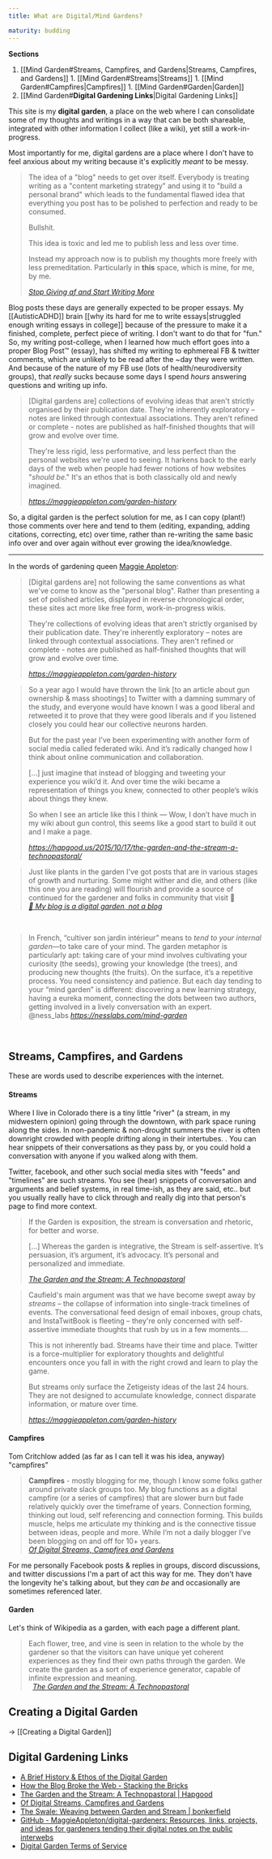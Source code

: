 ```yaml
---
title: What are Digital/Mind Gardens?

maturity: budding
---
```


**Sections**

1. [[Mind Garden#Streams, Campfires, and Gardens|Streams, Campfires, and Gardens]]
		1. [[Mind Garden#Streams|Streams]]
		1. [[Mind Garden#Campfires|Campfires]]
		1. [[Mind Garden#Garden|Garden]]
1. [[Mind Garden#**Digital Gardening Links**|Digital Gardening Links]]


This site is my **digital garden**, a place on the web where I can consolidate some of my thoughts and writings in a way that can be both shareable, integrated with other information I collect (like a wiki), yet still a work-in-progress. 

Most importantly for me, digital gardens are a place where I don't have to feel anxious about my writing because it's explicitly  *meant* to be messy.

<blockquote class="quoteback" darkmode="" data-title="Stop%20Giving%20af%20and%20Start%20Writing%20More" data-author="Stop Giving af and Start Writing More" cite="https://joelhooks.com/on-writing-more">
<p class="css-yw8fqx e1tutuyt0">The idea of a "blog" needs to get over itself. Everybody is treating writing as a "content marketing strategy" and using it to "build a personal brand" which leads to the fundamental flawed idea that everything you post has to be polished to perfection and ready to be consumed.</p><p class="css-yw8fqx e1tutuyt0">Bullshit.</p><p class="css-yw8fqx e1tutuyt0">This idea is toxic and led me to publish less and less over time. </p><p class="css-yw8fqx e1tutuyt0">Instead my approach now is to publish my thoughts more freely with less premeditation. Particularly in <strong>this</strong> space, which is mine, for me, by me.</p>
<footer> <cite><a href="https://joelhooks.com/on-writing-more">Stop Giving af and Start Writing More</a></cite></footer>
</blockquote>
<script note="" src="https://cdn.jsdelivr.net/gh/Blogger-Peer-Review/quotebacks@1/quoteback.js"></script>

Blog posts these days are generally expected to be proper essays. My [[AutisticADHD]] brain [[why its hard for me to write essays|struggled enough writing essays in college]] because of the pressure to make it a finished, complete, perfect piece of writing. I don't want to do that for "fun." So, my writing post-college, when I learned how much effort goes into a proper Blog Post™ (essay), has shifted my writing to ephmereal FB & twitter comments, which are unlikely to be read after the ~day they were written. And because of the nature of my FB use (lots of health/neurodiversity groups), that *really* sucks because some days I spend *hours* answering questions and writing up info. 



<blockquote class="quoteback" darkmode="" data-title="A%20Brief%20History%20%26%20Ethos%20of%20the%20Digital%20Garden" data-author="" cite="https://maggieappleton.com/garden-history">
<p class="css-y4yo6t e110qc8d0">[Digital gardens are] collections of evolving ideas that aren't strictly organised by their publication date.  They're inherently exploratory – notes are linked through contextual associations.  They aren't refined or complete - notes are published as half-finished thoughts that will grow and evolve over time.</p><p class="css-y4yo6t e110qc8d0">They're less rigid, less performative, and less perfect than the personal websites we're used to seeing. It harkens back to the early days of the web when people had fewer notions of how websites "<em>should be</em>." It's an ethos that is both classically old and newly imagined.</p>
<footer><cite> <a href="https://maggieappleton.com/garden-history">https://maggieappleton.com/garden-history</a></cite></footer>
</blockquote><script note="" src="https://cdn.jsdelivr.net/gh/Blogger-Peer-Review/quotebacks@1/quoteback.js"></script>

So, a digital garden is the perfect solution for me, as I can copy (plant!) those comments over here and tend to them (editing, expanding, adding citations, correcting, etc) over time, rather than re-writing the same basic info over and over again without ever growing the idea/knowledge. 

---

In the words of gardening queen [Maggie Appleton](https://maggieappleton.com/):

<blockquote class="quoteback" darkmode="" data-title="A%20Brief%20History%20%26%20Ethos%20of%20the%20Digital%20Garden" data-author="" cite="https://maggieappleton.com/garden-history">
<p class="css-y4yo6t e110qc8d0">[Digital gardens are] not following the same conventions as what we've come to know as the "personal blog". Rather than presenting a set of polished articles, displayed in reverse chronological order, these sites act more like free form, work-in-progress wikis.</p><p>They're collections of evolving ideas that aren't strictly organised by their publication date.  They're inherently exploratory – notes are linked through contextual associations.  They aren't refined or complete - notes are published as half-finished thoughts that will grow and evolve over time.</p>
 <footer> <cite><a href="https://maggieappleton.com/garden-history">https://maggieappleton.com/garden-history</a></cite></footer>
</blockquote>
 <script note="" src="https://cdn.jsdelivr.net/gh/Blogger-Peer-Review/quotebacks@1/quoteback.js"></script>


<blockquote class="quoteback" darkmode="" data-title="The%20Garden%20and%20the%20Stream%3A%20A%20Technopastoral" data-author="@wordpressdotcom" cite="https://hapgood.us/2015/10/17/the-garden-and-the-stream-a-technopastoral/">
<p class="c0">So a year ago I would have thrown the link [to an article about gun ownership &amp; mass shootings] to Twitter with a damning summary of the study, and everyone would have known I was a good liberal and retweeted it to prove that they were good liberals and if you listened closely you could hear our collective neurons harden.</p>
<p class="c0">But for the past year I’ve been experimenting with another form of social media called federated wiki. And it’s radically changed how I think about online communication and collaboration. </p>
<p class="c0">[...] just imagine that instead of blogging and tweeting your experience you wiki’d it. And over time the wiki became a representation of things you knew, connected to other people’s wikis about things they knew.</p>
<p class="c0">So when I see an article like this I think — Wow, I don’t have much in my wiki about gun control, this seems like a good start to build it out and I make a page.</p>
<footer><cite> <a href="https://hapgood.us/2015/10/17/the-garden-and-the-stream-a-technopastoral/">https://hapgood.us/2015/10/17/the-garden-and-the-stream-a-technopastoral/</a></cite></footer>
</blockquote>


<blockquote class="quoteback" darkmode="" data-title="%F0%9F%8C%B1%20My%20blog%20is%20a%20digital%20garden%2C%20not%20a%20blog" data-author="" cite="https://joelhooks.com/digital-garden">
Just like plants in the garden I've got posts that are in various stages of growth and nurturing. Some might wither and die, and others (like this one you are reading) will flourish and provide a source of continued for the gardener and folks in community that visit 👋
<footer> <cite><a href="https://joelhooks.com/digital-garden">🌱 My blog is a digital garden, not a blog</a></cite></footer>
</blockquote>
<script note="" src="https://cdn.jsdelivr.net/gh/Blogger-Peer-Review/quotebacks@1/quoteback.js"></script>
					  
<br>
	

<blockquote class="quoteback" darkmode="" data-title="You%20and%20your%20mind%20garden" data-author="@ness_labs" cite="https://nesslabs.com/mind-garden">
 In French, “cultiver son jardin intérieur” means to <em>tend to your internal garden</em>—to take care of your mind. The garden metaphor is particularly apt: taking care of your mind involves cultivating your curiosity (the seeds), growing your knowledge (the trees), and producing new thoughts (the fruits). On the surface, it’s a repetitive process. You need consistency and patience. But each day tending to your “mind garden” is different: discovering a new learning strategy, having a eureka moment, connecting the dots between two authors, getting involved in a lively conversation with an expert.
<footer>@ness_labs <cite><a href="https://nesslabs.com/mind-garden">https://nesslabs.com/mind-garden</a></cite></footer>
</blockquote>

<br>



## Streams, Campfires, and Gardens


These are words used to describe experiences with the internet. 



#### Streams

Where I live in Colorado there is a tiny little "river" (a stream, in my midwestern opinion) going through the downtown, with park space runing along the sides. In non-pandemic & non-drought summers the river is often downright crowded with people drifting along in their intertubes. . You can hear snippets of their conversations as they pass by, or you could hold a conversation with anyone if you walked along with them.

Twitter, facebook, and other such social media sites with "feeds" and "timelines" are such streams. You see (hear) snippets of conversation and arguments and belief systems, in real time-ish, as they are said, etc.. but you usually really have to click through and really dig into that person's page to find more context. 

<blockquote class="quoteback" darkmode="" data-title="The%20Garden%20and%20the%20Stream%3A%20A%20Technopastoral" data-author="@wordpressdotcom" cite="https://hapgood.us/2015/10/17/the-garden-and-the-stream-a-technopastoral/">
<p class="c0 c2">If the Garden is exposition, the stream is conversation and rhetoric, for better and worse.</p>
<p class="c0 c2">[...] Whereas the garden is integrative, the Stream is self-assertive. It’s persuasion, it’s argument, it’s advocacy. It’s personal and personalized and immediate.</p>
 <footer> <cite><a href="https://hapgood.us/2015/10/17/the-garden-and-the-stream-a-technopastoral/">The Garden and the Stream: A Technopastoral</a></cite></footer>
</blockquote>
<script note="" src="https://cdn.jsdelivr.net/gh/Blogger-Peer-Review/quotebacks@1/quoteback.js"></script>



<blockquote class="quoteback" darkmode="" data-title="A%20Brief%20History%20%26%20Ethos%20of%20the%20Digital%20Garden" data-author="" cite="https://maggieappleton.com/garden-history">
 <p class="css-y4yo6t e110qc8d0">Caufield's main argument was that we have become swept away by  <em>streams</em> – the collapse of information into single-track timelines of events.  The conversational feed design of email inboxes, group chats, and InstaTwitBook is fleeting – they're only concerned with self-assertive immediate thoughts that rush by us in a few moments....</p><p class="css-y4yo6t e110qc8d0">This is not inherently bad. Streams have their time and place. Twitter is a force-multiplier for exploratory thoughts and delightful encounters once you fall in with the right crowd and learn to play the game.</p><p class="css-y4yo6t e110qc8d0">But streams only surface the Zetigeisty ideas of the last 24 hours. They are not designed to accumulate knowledge, connect disparate information, or mature over time. </p>
<footer> <cite><a href="https://maggieappleton.com/garden-history">https://maggieappleton.com/garden-history</a></cite></footer>
</blockquote>
<script note="" src="https://cdn.jsdelivr.net/gh/Blogger-Peer-Review/quotebacks@1/quoteback.js"></script>




#### Campfires
Tom Critchlow added (as far as I can tell it was his idea, anyway) "campfires"

<blockquote class="quoteback" darkmode="" data-title="Of%20Digital%20Streams%2C%20Campfires%20and%20Gardens" data-author="@tomcritchlow" cite="https://tomcritchlow.com/2018/10/10/of-gardens-and-wikis/">
 <strong>Campfires</strong> - mostly blogging for me, though I know some folks gather around private slack groups too. My blog functions as a digital campfire (or a series of campfires) that are slower burn but fade relatively quickly over the timeframe of years. Connection forming, thinking out loud, self referencing and connection forming. This builds muscle, helps me articulate my thinking and is the connective tissue between ideas, people and more. While I’m not a daily blogger I’ve been blogging on and off for 10+ years.
<footer> <cite><a href="https://tomcritchlow.com/2018/10/10/of-gardens-and-wikis/">Of Digital Streams, Campfires and Gardens</a></cite></footer>
</blockquote>
 <script note="" src="https://cdn.jsdelivr.net/gh/Blogger-Peer-Review/quotebacks@1/quoteback.js"></script>

For me personally Facebook posts & replies in groups, discord discussions, and twitter discussions I'm a part of act this way for me. They don't have the longevity he's talking about, but they *can be* and occasionally are sometimes referenced later. 




#### Garden

Let's think of Wikipedia as a garden, with each page a different plant.

<blockquote class="quoteback" darkmode="" data-title="The%20Garden%20and%20the%20Stream%3A%20A%20Technopastoral" data-author=" " cite="https://hapgood.us/2015/10/17/the-garden-and-the-stream-a-technopastoral/">
Each flower, tree, and vine is seen in relation to the whole by the gardener so that the visitors can have unique yet coherent experiences as they find their own paths through the garden. We create the garden as a sort of experience generator, capable of infinite expression and meaning.
<footer>  <cite><a href="https://hapgood.us/2015/10/17/the-garden-and-the-stream-a-technopastoral/">The Garden and the Stream: A Technopastoral</a></cite></footer>
</blockquote>
<script note="" src="https://cdn.jsdelivr.net/gh/Blogger-Peer-Review/quotebacks@1/quoteback.js"></script>


## Creating a Digital Garden

-> [[Creating a Digital Garden]]

## **Digital Gardening Links**

- [A Brief History &amp; Ethos of the Digital Garden](https://maggieappleton.com/garden-history)
- [How the Blog Broke the Web - Stacking the Bricks](https://stackingthebricks.com/how-blogs-broke-the-web/)
- [The Garden and the Stream: A Technopastoral | Hapgood](https://hapgood.us/2015/10/17/the-garden-and-the-stream-a-technopastoral/)
- [Of Digital Streams, Campfires and Gardens](https://tomcritchlow.com/2018/10/10/of-gardens-and-wikis/)
- [The Swale: Weaving between Garden and Stream | bonkerfield](https://bonkerfield.org/2020/05/swale-garden-stream/)
- [GitHub - MaggieAppleton/digital-gardeners: Resources, links, projects, and ideas for gardeners tending their digital notes on the public interwebs](https://github.com/MaggieAppleton/digital-gardeners)
- [Digital Garden Terms of Service](https://www.swyx.io/digital-garden-tos/)